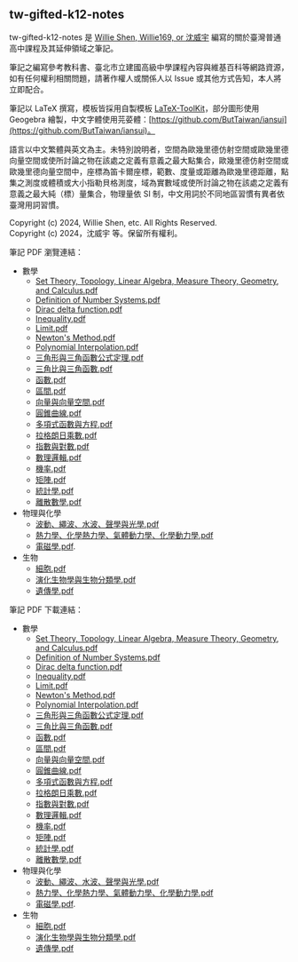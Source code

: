 ## tw-gifted-k12-notes

tw-gifted-k12-notes 是 [Willie Shen, Willie169, or 沈威宇](https://github.com/Willie169) 編寫的關於臺灣普通高中課程及其延伸領域之筆記。

筆記之編寫參考教科書、臺北市立建國高級中學課程內容與維基百科等網路資源，如有任何權利相關問題，請著作權人或關係人以 Issue 或其他方式告知，本人將立即配合。

筆記以 LaTeX 撰寫，模板皆採用自製模板 [LaTeX-ToolKit](https://github.com/Willie169/LaTeX-ToolKit)，部分圖形使用 Geogebra 繪製，中文字體使用芫荽體：[https://github.com/ButTaiwan/iansui](https://github.com/ButTaiwan/iansui)。

語言以中文繁體與英文為主。未特別說明者，空間為歐幾里德仿射空間或歐幾里德向量空間或使所討論之物在該處之定義有意義之最大點集合，歐幾里德仿射空間或歐幾里德向量空間中，座標為笛卡爾座標，範數、度量或距離為歐幾里德距離，點集之測度或體積或大小指勒貝格測度，域為實數域或使所討論之物在該處之定義有意義之最大純（標）量集合，物理量依 SI 制，中文用詞於不同地區習慣有異者依臺灣用詞習慣。

Copyright (c) 2024, Willie Shen, etc. All Rights Reserved.<br />
Copyright (c) 2024，沈威宇 等。保留所有權利。

筆記 PDF 瀏覽連結：

- 數學
  - [Set Theory, Topology, Linear Algebra, Measure Theory, Geometry, and Calculus.pdf](數學/Set%20Theory,%20Topology,%20Linear%20Algebra,%20Measure%20Theory,%20Geometry,%20and%20Calculus.pdf)
  - [Definition of Number Systems.pdf](數學/Definition%20of%20Number%20Systems.pdf)
  - [Dirac delta function.pdf](數學/Dirac%20delta%20function.pdf)
  - [Inequality.pdf](數學/Inequality.pdf)
  - [Limit.pdf](數學/Limit.pdf)
  - [Newton's Method.pdf](數學/Newton's%20Method.pdf)
  - [Polynomial Interpolation.pdf](數學/Polynomial%20Interpolation.pdf)
  - [三角形與三角函數公式定理.pdf](數學/三角形與三角函數公式定理.pdf)
  - [三角比與三角函數.pdf](數學/三角比與三角函數.pdf)
  - [函數.pdf](數學/函數.pdf)
  - [區間.pdf](數學/區間.pdf)
  - [向量與向量空間.pdf](數學/向量與向量空間.pdf)
  - [圓錐曲線.pdf](數學/圓錐曲線.pdf)
  - [多項式函數與方程.pdf](數學/多項式函數與方程.pdf)
  - [拉格朗日乘數.pdf](數學/拉格朗日乘數.pdf)
  - [指數與對數.pdf](數學/指數與對數.pdf)
  - [數理邏輯.pdf](數學/數理邏輯.pdf)
  - [機率.pdf](數學/機率.pdf)
  - [矩陣.pdf](數學/矩陣.pdf)
  - [統計學.pdf](數學/統計學.pdf)
  - [離散數學.pdf](數學/離散數學.pdf)
- 物理與化學
  - [波動、繩波、水波、聲學與光學.pdf](物理與化學/波動、繩波、水波、聲學與光學.pdf)
  - [熱力學、化學熱力學、氣體動力學、化學動力學.pdf](物理與化學/熱力學、化學熱力學、氣體動力學、化學動力學.pdf)
  - [電磁學.pdf](物理與化學/電磁學.pdf).
- 生物
  - [細胞.pdf](生物/細胞.pdf)
  - [演化生物學與生物分類學.pdf](生物/演化生物學與生物分類學.pdf)
  - [遺傳學.pdf](生物/遺傳學.pdf)

筆記 PDF 下載連結：

- 數學
  - [Set Theory, Topology, Linear Algebra, Measure Theory, Geometry, and Calculus.pdf](https://raw.githubusercontent.com/Willie169/tw-gifted-k12-notes/main/數學/Set%20Theory,%20Topology,%20Linear%20Algebra,%20Measure%20Theory,%20Geometry,%20and%20Calculus.pdf)
  - [Definition of Number Systems.pdf](https://raw.githubusercontent.com/Willie169/tw-gifted-k12-notes/main/數學/Definition%20of%20Number%20Systems.pdf)
  - [Dirac delta function.pdf](https://raw.githubusercontent.com/Willie169/tw-gifted-k12-notes/main/數學/Dirac%20delta%20function.pdf)
  - [Inequality.pdf](https://raw.githubusercontent.com/Willie169/tw-gifted-k12-notes/main/數學/Inequality.pdf)
  - [Limit.pdf](https://raw.githubusercontent.com/Willie169/tw-gifted-k12-notes/main/數學/Limit.pdf)
  - [Newton's Method.pdf](https://raw.githubusercontent.com/Willie169/tw-gifted-k12-notes/main/數學/Newton's%20Method.pdf)
  - [Polynomial Interpolation.pdf](https://raw.githubusercontent.com/Willie169/tw-gifted-k12-notes/main/數學/Polynomial%20Interpolation.pdf)
  - [三角形與三角函數公式定理.pdf](https://raw.githubusercontent.com/Willie169/tw-gifted-k12-notes/main/數學/三角形與三角函數公式定理.pdf)
  - [三角比與三角函數.pdf](https://raw.githubusercontent.com/Willie169/tw-gifted-k12-notes/main/數學/三角比與三角函數.pdf)
  - [函數.pdf](https://raw.githubusercontent.com/Willie169/tw-gifted-k12-notes/main/數學/函數.pdf)
  - [區間.pdf](https://raw.githubusercontent.com/Willie169/tw-gifted-k12-notes/main/數學/區間.pdf)
  - [向量與向量空間.pdf](https://raw.githubusercontent.com/Willie169/tw-gifted-k12-notes/main/數學/向量與向量空間.pdf)
  - [圓錐曲線.pdf](https://raw.githubusercontent.com/Willie169/tw-gifted-k12-notes/main/數學/圓錐曲線.pdf)
  - [多項式函數與方程.pdf](https://raw.githubusercontent.com/Willie169/tw-gifted-k12-notes/main/數學/多項式函數與方程.pdf)
  - [拉格朗日乘數.pdf](https://raw.githubusercontent.com/Willie169/tw-gifted-k12-notes/main/數學/拉格朗日乘數.pdf)
  - [指數與對數.pdf](https://raw.githubusercontent.com/Willie169/tw-gifted-k12-notes/main/數學/指數與對數.pdf)
  - [數理邏輯.pdf](https://raw.githubusercontent.com/Willie169/tw-gifted-k12-notes/main/數學/數理邏輯.pdf)
  - [機率.pdf](https://raw.githubusercontent.com/Willie169/tw-gifted-k12-notes/main/數學/機率.pdf)
  - [矩陣.pdf](https://raw.githubusercontent.com/Willie169/tw-gifted-k12-notes/main/數學/矩陣.pdf)
  - [統計學.pdf](https://raw.githubusercontent.com/Willie169/tw-gifted-k12-notes/main/數學/統計學.pdf)
  - [離散數學.pdf](https://raw.githubusercontent.com/Willie169/tw-gifted-k12-notes/main/數學/離散數學.pdf)
- 物理與化學
  - [波動、繩波、水波、聲學與光學.pdf](https://raw.githubusercontent.com/Willie169/tw-gifted-k12-notes/main/物理與化學/波動、繩波、水波、聲學與光學.pdf)
  - [熱力學、化學熱力學、氣體動力學、化學動力學.pdf](https://raw.githubusercontent.com/Willie169/tw-gifted-k12-notes/main/物理與化學/熱力學、化學熱力學、氣體動力學、化學動力學.pdf)
  - [電磁學.pdf](https://raw.githubusercontent.com/Willie169/tw-gifted-k12-notes/main/物理與化學/電磁學.pdf).
- 生物
  - [細胞.pdf](https://raw.githubusercontent.com/Willie169/tw-gifted-k12-notes/main/生物/細胞.pdf)
  - [演化生物學與生物分類學.pdf](https://raw.githubusercontent.com/Willie169/tw-gifted-k12-notes/main/生物/演化生物學與生物分類學.pdf)
  - [遺傳學.pdf](https://raw.githubusercontent.com/Willie169/tw-gifted-k12-notes/main/生物/遺傳學.pdf)

